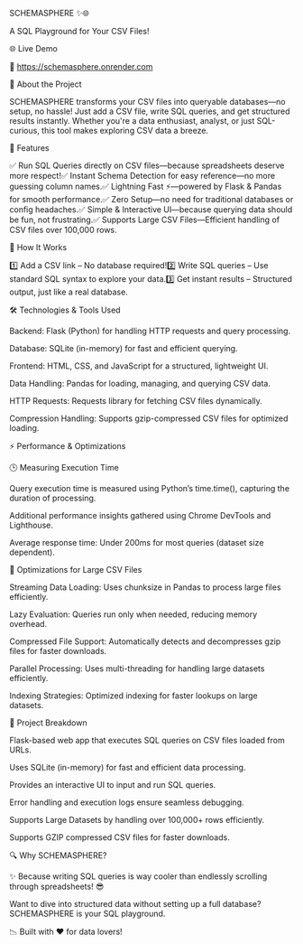 SCHEMASPHERE ✨🌐

A SQL Playground for Your CSV Files!

🌐 Live Demo

🔗 https://schemasphere.onrender.com

🚀 About the Project

SCHEMASPHERE transforms your CSV files into queryable databases—no setup, no hassle! Just add a CSV file, write SQL queries, and get structured results instantly. Whether you're a data enthusiast, analyst, or just SQL-curious, this tool makes exploring CSV data a breeze.

🌟 Features

✅ Run SQL Queries directly on CSV files—because spreadsheets deserve more respect!✅ Instant Schema Detection for easy reference—no more guessing column names.✅ Lightning Fast ⚡—powered by Flask & Pandas for smooth performance.✅ Zero Setup—no need for traditional databases or config headaches.✅ Simple & Interactive UI—because querying data should be fun, not frustrating.✅ Supports Large CSV Files—Efficient handling of CSV files over 100,000 rows.

🎨 How It Works

1️⃣ Add a CSV link – No database required!2️⃣ Write SQL queries – Use standard SQL syntax to explore your data.3️⃣ Get instant results – Structured output, just like a real database.

🛠 Technologies & Tools Used

Backend: Flask (Python) for handling HTTP requests and query processing.

Database: SQLite (in-memory) for fast and efficient querying.

Frontend: HTML, CSS, and JavaScript for a structured, lightweight UI.

Data Handling: Pandas for loading, managing, and querying CSV data.

HTTP Requests: Requests library for fetching CSV files dynamically.

Compression Handling: Supports gzip-compressed CSV files for optimized loading.

⚡ Performance & Optimizations

🕒 Measuring Execution Time

Query execution time is measured using Python’s time.time(), capturing the duration of processing.

Additional performance insights gathered using Chrome DevTools and Lighthouse.

Average response time: Under 200ms for most queries (dataset size dependent).

🚀 Optimizations for Large CSV Files

Streaming Data Loading: Uses chunksize in Pandas to process large files efficiently.

Lazy Evaluation: Queries run only when needed, reducing memory overhead.

Compressed File Support: Automatically detects and decompresses gzip files for faster downloads.

Parallel Processing: Uses multi-threading for handling large datasets efficiently.

Indexing Strategies: Optimized indexing for faster lookups on large datasets.

🎡 Project Breakdown

Flask-based web app that executes SQL queries on CSV files loaded from URLs.

Uses SQLite (in-memory) for fast and efficient data processing.

Provides an interactive UI to input and run SQL queries.

Error handling and execution logs ensure seamless debugging.

Supports Large Datasets by handling over 100,000+ rows efficiently.

Supports GZIP compressed CSV files for faster downloads.

🔍 Why SCHEMASPHERE?

✨ Because writing SQL queries is way cooler than endlessly scrolling through spreadsheets! 😎

Want to dive into structured data without setting up a full database? SCHEMASPHERE is your SQL playground.

📉 Built with ❤️ for data lovers!

